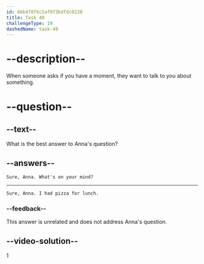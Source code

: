 ```yaml
---
id: 66b4f8f6c1af973bdfdc0228
title: Task 49
challengeType: 19
dashedName: task-49
---
```

<!--
AUDIO REFERENCE:
Anna: Hi Brian, do you have a moment? I want to talk about our cybersecurity training.
-->

# --description--

When someone asks if you have a moment, they want to talk to you about something.

# --question--

## --text--

What is the best answer to Anna's question?

## --answers--

`Sure, Anna. What's on your mind?`

---

`Sure, Anna. I had pizza for lunch.`

### --feedback--

This answer is unrelated and does not address Anna's question.

## --video-solution--

1
